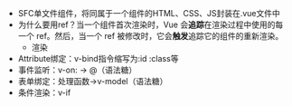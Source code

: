 - SFC单文件组件，将同属于一个组件的HTML、CSS、JS封装在.vue文件中
- 为什么要用ref？当一个组件首次渲染时，Vue 会**追踪**在渲染过程中使用的每一个 ref。然后，当一个 ref 被修改时，它会**触发**追踪它的组件的重新渲染。
	- 渲染
- Attribute绑定：v-bind指令缩写为:id :class等
- 事件监听：v-on: -> @（语法糖）
- 表单绑定：处理函数->v-model（语法糖）
- 条件渲染：v-if